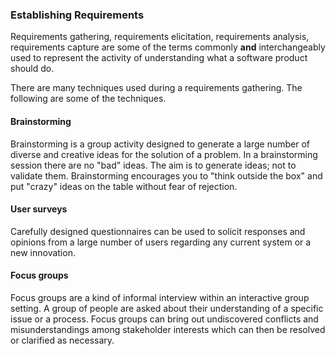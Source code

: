### Establishing Requirements
<seg id=preview>Requirements gathering, requirements elicitation, requirements analysis,
requirements capture are some of the terms commonly **and** interchangeably used to represent the activity
of understanding what a software product should do.</seg>

There are many techniques used during a requirements gathering. The following are some of the techniques.

#### Brainstorming
Brainstorming is a group activity designed to generate a large number of diverse and creative ideas for the solution
of a problem. In a brainstorming session there are no "bad" ideas.
The aim is to generate ideas; not to validate them. Brainstorming encourages you to "think outside the box" and
put "crazy" ideas on the table without fear of rejection.

#### User surveys
Carefully designed questionnaires can be used to solicit responses and opinions from a large number of users regarding
any current system or a new innovation.

#### Focus groups
Focus groups are a kind of informal interview within an interactive group setting.
A <tooltip content="e.g. potential users, beta testers">group of people</tooltip>
are asked about their understanding of a specific issue or a process.
Focus groups can bring out undiscovered conflicts and misunderstandings among stakeholder interests which can then be
resolved or clarified as necessary.
